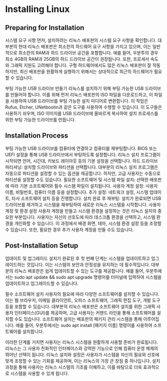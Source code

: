 # Installing Linux

## Preparing for Installation
시스템 요구 사항
먼저, 설치하려는 리눅스 배포판의 시스템 요구 사항을 확인합니다. 대부분의 현대 리눅스 배포판은 최소한의 하드웨어 요구 사항을 가지고 있으며, 이는 일반적으로 최소한의 RAM과 하드 드라이브 공간을 포함합니다. 예를 들어, 우분투의 경우 최소 4GB의 RAM과 25GB의 하드 드라이브 공간이 권장됩니다. 또한, 프로세서 속도와 그래픽 지원도 고려해야 합니다. 구형 하드웨어에서도 많은 리눅스 배포판이 잘 작동하지만, 최신 배포판을 원활하게 실행하기 위해서는 상대적으로 최근의 하드웨어가 필요할 수 있습니다.

부팅 가능한 USB 드라이브 만들기
리눅스를 설치하기 위해 부팅 가능한 USB 드라이브를 만들어야 합니다. 이를 위해 먼저 리눅스 배포판의 ISO 파일을 다운로드하고, 이 파일을 사용하여 USB 드라이브를 부팅 가능한 설치 미디어로 변환합니다. 이 작업은 Rufus, Etcher, UNetbootin과 같은 도구를 사용하여 수행할 수 있습니다. 이 도구들은 사용하기 쉬우며, ISO 이미지를 USB 드라이브에 올바르게 복사하여 설치 프로세스를 위한 부팅 가능한 드라이브를 만듭니다.

## Installation Process
부팅 가능한 USB 드라이브를 컴퓨터에 연결하고 컴퓨터를 재부팅합니다. BIOS 또는 UEFI 설정을 통해 USB 드라이브에서 부팅하도록 설정합니다.
리눅스 설치 프로그램이 시작되면 언어, 시간대, 키보드 레이아웃 등의 기본 설정을 선택합니다.
하드 드라이브 파티셔닝: 설치할 드라이브와 파티션을 선택합니다. 대부분의 리눅스 설치 프로그램은 자동으로 파티션을 설정할 수 있는 옵션을 제공합니다. 하지만, 고급 사용자는 수동으로 파티션을 설정할 수도 있습니다.
필요한 소프트웨어 및 시스템 파일 설치: 선택한 배포판에 따라 기본 소프트웨어와 필수 시스템 파일이 설치됩니다.
사용자 계정 설정: 사용자 이름, 비밀번호, 컴퓨터 이름 등을 설정합니다.
추가 설정: 네트워크 설정, 시스템 업데이트, 타사 소프트웨어 설치 등을 진행합니다.
설치 완료 후 재부팅: 설치가 완료되면 USB 드라이브를 제거하고 시스템을 재부팅하여 새로운 리눅스 시스템을 시작합니다.
사용자 계정 및 환경 설정
사용자 계정을 만들고 시스템 환경을 설정하는 것은 리눅스 설치의 중요한 부분입니다. 사용자는 자신의 선호도에 따라 데스크톱 환경을 선택하고, 시스템 환경을 개인화할 수 있습니다. 이 과정에서 배경 화면, 테마, 시스템 환경 설정 등을 조정할 수 있습니다. 또한, 필요한 경우 추가 사용자 계정을 만들 수도 있습니다.

## Post-Installation Setup
업데이트 및 업그레이드
설치가 완료된 후 첫 번째 단계는 시스템을 업데이트하고 업그레이드하는 것입니다. 이는 시스템의 보안과 안정성을 유지하는 데 필수적입니다. 대부분의 리눅스 배포판은 쉽게 업데이트할 수 있는 도구를 제공합니다. 예를 들어, 우분투에서는 sudo apt update && sudo apt upgrade 명령어를 터미널에 입력하여 시스템을 업데이트하고 업그레이드할 수 있습니다.

필수 소프트웨어 설치
사용자의 필요에 따라 다양한 소프트웨어를 설치할 수 있습니다. 이는 웹 브라우저, 이메일 클라이언트, 오피스 소프트웨어, 그래픽 편집 도구, 개발 도구 등을 포함할 수 있습니다. 대부분의 리눅스 배포판은 소프트웨어 설치를 위한 그래픽 사용자 인터페이스(GUI)를 제공하며, 고급 사용자는 커맨드 라인을 통해 소프트웨어를 설치할 수도 있습니다. 소프트웨어 설치는 배포판의 패키지 관리 시스템을 통해 이루어집니다. 예를 들어, 우분투에서는 sudo apt install [패키지 이름] 명령어를 사용하여 소프트웨어를 설치합니다.

이러한 단계를 거치면 사용자는 리눅스 시스템을 원활하게 사용할 준비가 완료됩니다. 리눅스는 그 사용자 친화적인 인터페이스와 강력한 기능으로 인해 컴퓨터 운영 체제의 뛰어난 선택이 됩니다. 리눅스 설치와 설정은 사용자가 시스템을 자신의 필요와 선호에 맞게 조정할 수 있는 기회를 제공하며, 이는 리눅스의 가장 큰 장점 중 하나입니다. 설치 과정을 통해 사용자는 리눅스 시스템의 기초를 이해하고, 이를 바탕으로 더욱 효과적으로 시스템을 사용할 수 있게 됩니다.
